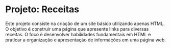 # Projeto: Receitas
Este projeto consiste na criação de um site básico utilizando apenas HTML. O objetivo é construir uma página que apresente links para diversas receitas. O foco é desenvolver habilidades fundamentais em HTML e praticar a organização e apresentação de informações em uma página web.